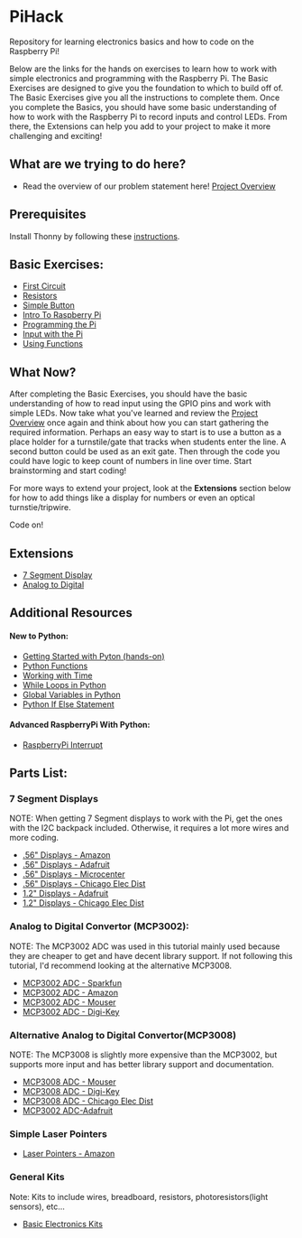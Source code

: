# PiHack

Repository for learning electronics basics and how to code on the Raspberry Pi!


Below are the links for the hands on exercises to learn how to work with simple electronics and programming with the Raspberry Pi.
The Basic Exercises are designed to give you the foundation to which to build off of.  The Basic Exercises give you all the instructions to complete them.
Once you complete the Basics, you should have some basic understanding of how to work with the Raspberry Pi to record inputs and control LEDs.
From there, the Extensions can help you add to your project to make it more challenging and exciting!

## What are we trying to do here?

- Read the overview of our problem statement here! [Project Overview](/project_overview/overview.md)

## Prerequisites

Install Thonny by following these [instructions](/thonny).


## Basic Exercises:

- [First Circuit](./first_circuit)
- [Resistors](./resistor)
- [Simple Button](./simple_button)
- [Intro To Raspberry Pi](./pi_power)
- [Programming the Pi](./pi_led)
- [Input with the Pi](./pi_button)
- [Using Functions](./functions_tutorial)

## What Now?

After completing the Basic Exercises, you should have the basic understanding of how to read input using the GPIO pins and work with simple LEDs.
Now take what you've learned and review the [Project Overview](/project_overview/overview.md) once again and think about how you can start gathering the required information.  Perhaps an easy way to start is to use a button as a place holder for a turnstile/gate that tracks when students enter the line.  A second button could be used as an exit gate.  Then through the code you could have logic to keep count of numbers in line over time.  Start brainstorming and start coding!

For more ways to extend your project, look at the **Extensions** section below for how to add things like a display for numbers or even an optical turnstie/tripwire.

Code on!

## Extensions
- [7 Segment Display](./seven)
- [Analog to Digital](./analog_to_digital)


## Additional Resources
#### New to Python:
- [Getting Started with Pyton (hands-on)](https://www.programiz.com/python-programming/first-program)
- [Python Functions](https://www.freecodecamp.org/news/functions-in-python-a-beginners-guide/)
- [Working with Time](https://www.programiz.com/python-programming/time)
- [While Loops in Python](https://www.w3schools.com/python/python_while_loops.asp)
- [Global Variables in Python](https://www.w3schools.com/python/python_variables_global.asp)
- [Python If Else Statement](https://www.programiz.com/python-programming/if-elif-else)

#### Advanced RaspberryPi With Python:
- [RaspberryPi Interrupt](./interrupt)


## Parts List:
### 7 Segment Displays
NOTE:  When getting 7 Segment displays to work with the Pi, get the ones with the I2C backpack included. Otherwise, it requires a lot more wires and more coding.
- [.56" Displays - Amazon](https://www.amazon.com/Adafruit-4-Digit-7-Segment-Display-Backpack/dp/B00GJRW0DS?th=1)
- [.56" Displays - Adafruit](https://www.adafruit.com/product/881)
- [.56" Displays - Microcenter](https://www.microcenter.com/product/504149/adafruit-industries-056-4-digit-7-segment-display-w-i2c-backpack-blue)
- [.56" Displays - Chicago Elec Dist](https://chicagodist.com/collections/adafruit/products/adafruit-0-56-4-digit-7-segment-display-w-i2c-backpack-red)
- [1.2" Displays - Adafruit](https://www.adafruit.com/product/1269)
- [1.2" Displays - Chicago Elec Dist](https://chicagodist.com/collections/adafruit/products/adafruit-1-2-4-digit-7-segment-display-w-i2c-backpack-red)
### Analog to Digital Convertor (MCP3002):
NOTE: The MCP3002 ADC was used in this tutorial mainly used because they are cheaper to get and have decent library support.  If not following this tutorial, I'd recommend looking at the alternative MCP3008.
- [MCP3002 ADC - Sparkfun](https://www.sparkfun.com/products/8636)
- [MCP3002 ADC - Amazon](https://smile.amazon.com/MCP3002-I-Analog-Digital-Converter-Single/dp/B005T6BJUA/ref=sr_1_2?crid=I60G379BCH4Y&keywords=mcp3002&qid=1649782181&sprefix=mcp3002%2Caps%2C97&sr=8-2)
- [MCP3002 ADC - Mouser](https://www.mouser.com/ProductDetail/Microchip-Technology/MCP3002-I-P?qs=Ux5rHyN1IXSXX8XkfIMKEg%3D%3D)
- [MCP3002 ADC - Digi-Key](https://www.digikey.com/en/products/detail/microchip-technology/MCP3002-I-P/319412)
### Alternative Analog to Digital Convertor(MCP3008)
NOTE: The MCP3008 is slightly more expensive than the MCP3002, but supports more input and has better library support and documentation.
- [MCP3008 ADC - Mouser](https://www.mouser.com/ProductDetail/Microchip-Technology/MCP3008-I-P?qs=AF%252BffTaPb30XZ0OdV6HdVg%3D%3D)
- [MCP3008 ADC - Digi-Key](https://www.digikey.com/en/products/detail/microchip-technology/mcp3008-i-p/319422)
- [MCP3008 ADC - Chicago Elec Dist](https://chicagodist.com/products/8-channel-10-bit-analog-adc-for-raspberry-pi)
- [MCP3002 ADC-Adafruit](https://www.adafruit.com/product/856)

### Simple Laser Pointers
- [Laser Pointers - Amazon](https://smile.amazon.com/gp/product/B071FT9HSV/ref=ppx_yo_dt_b_search_asin_title?ie=UTF8&psc=1)
### General Kits
Note: Kits to include wires, breadboard, resistors, photoresistors(light sensors), etc...
- [Basic Electronics Kits](https://www.amazon.com/REXQualis-Electronics-tie-Points-Breadboard-Potentiometer/dp/B073ZC68QG/ref=sr_1_5?keywords=electronics+starter+kit&qid=1644431922&sprefix=electronics+startr%2Caps%2C132&sr=8-5)
